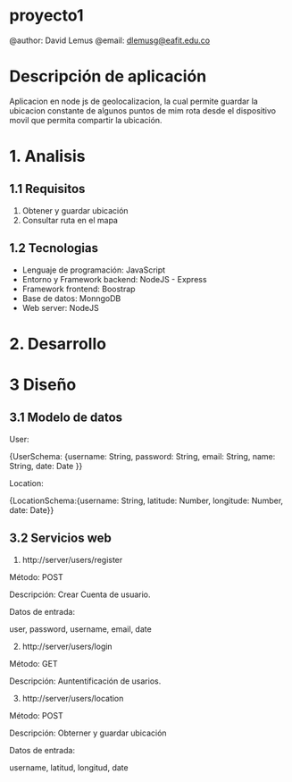 # proyecto1
@author: David Lemus
@email: dlemusg@eafit.edu.co

# Descripción de aplicación

Aplicacion en node js de geolocalizacion, la cual permite guardar la ubicacion constante de algunos puntos de mim rota desde el dispositivo movil que permita compartir la ubicación.


# 1. Analisis

## 1.1 Requisitos
  1. Obtener y guardar ubicación
  2. Consultar ruta en el mapa
  
## 1.2 Tecnologias
  - Lenguaje de programación: JavaScript
  - Entorno y Framework backend: NodeJS - Express
  - Framework frontend: Boostrap
  - Base de datos: MonngoDB
  - Web server: NodeJS
  
 # 2. Desarrollo
 
 # 3 Diseño
 ## 3.1 Modelo de datos
 User:

 {UserSchema: {username: String, password: String, email: String, name: String, date: Date }}
 
 Location:

{LocationSchema:{username: String, latitude: Number, longitude: Number, date: Date}}

## 3.2 Servicios web

1. http://server/users/register

Método: POST

Descripción:  Crear Cuenta de usuario.

Datos de entrada:

  user, password, username, email, date

2. http://server/users/login

Método: GET

Descripción:  Auntentificación de usarios.

3. http://server/users/location

Método: POST

Descripción:  Obterner y guardar ubicación

Datos de entrada:

  username, latitud, longitud, date